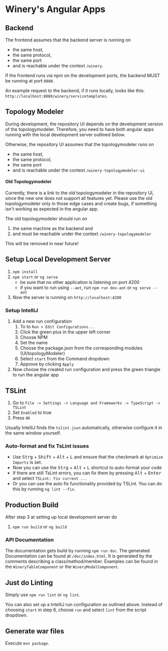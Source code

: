 # Winery's Angular Apps

## Backend
The frontend assumes that the backend server is running on
- the same host,
- the same protocol,
- the same port
- and is reachable under the context `/winery`.

If the frontend runs via npm on the development ports, the backend MUST be running at port `8080`.

An example request to the backend, if it runs locally, looks like this: `http://localhost:8080/winery/servicetemplates`.


## Topology Modeler

During development, the repository UI depends on the development version of the topologymodeler.
Therefore, you need to have both angular apps running with the local development server outlined below.

Otherwise, the repository UI assumes that the topologymodeler runs on
- the same host,
- the same protocol,
- the same port
- and is reachable under the context `/winery-topologymodeler-ui`

#### Old Topologymodeler
Currently, there is a link to the old topologymodeler in the repository UI, since the new one does not support
all features yet. Please use the old topologymodeler only in those edge cases and create bugs, if something isn't working
as expected in the angular app.

The old topologymodeler should run on
1. the same machine as the backend and
1. and must be reachable under the context `/winery-topologymodeler`

This will be removed in near future!


## Setup Local Development Server
1. `npm install`
2. `npm start` or `ng serve`
    - be sure that no other application is listening on port 4200
    - if you want to run using `--aot`, run `npm run dev-aot` or `ng serve --aot`
3. Now the server is running on `http://localhost:4200`
    
### Setup IntelliJ
1. Add a new run configuration
   1. To to `Run > Edit Configurations...`
   1. Click the green plus in the upper left corner
   1. Choose NPM
   1. Set the name
   1. Choose the package.json from the corresponding modules (UI/topologyModeler)
   1. Select `start` from the Command dropdown
   1. Approve by clicking `Apply`
1. Now choose the created run configuration and press the green triangle to run the angular app


## TSLint
1. Go to `File -> Settings -> Language and Frameworks -> TypeScript -> TSLint`
2. Set `Enabled` to true
3. Press `OK` 

Usually IntelliJ finds the `tslint.json` automatically, otherwise configure it in the same window yourself.  

### Auto-format and fix TsLint issues
- Use <kbd>Strg</kbd> + <kbd>Shift</kbd> + <kbd>Alt</kbd> + <kbd>L</kbd> and ensure that the checkmark at `Optimize Imports` is set.
- Now you can use the <kbd>Strg</kbd> + <kbd>Alt</kbd> + <kbd>L</kbd> shortcut to auto-format your code
- If there are still TsLint errors, you can fix them by pressing <kbd>Alt</kbd> + <kbd>Enter</kbd> and select `TSLint: Fix current ...`
- Or you can use the auto fix functionality provided by TSLint. You can do this by running `ng lint --fix`.

## Production Build
After step 3 at setting up local development server do
1. `npm run build` or `ng build`

### API Documentation
The documentation gets build by running `npm run doc`. The generated Documentation can be found at `/doc/index.html`.
It is generated by the comments describing a class/method/member. Examples can be found in the `WineryTableComponent` 
or the `WineryModalComponent`.
    
## Just do Linting
Simply use `npm run lint` or `ng lint`.

You can also set up a IntelliJ run configuration as outlined above. Instead of choosing `start` in step 6, choose
`run` and select `lint` from the script dropdown.

## Generate war files
Execute `mvn package`.

